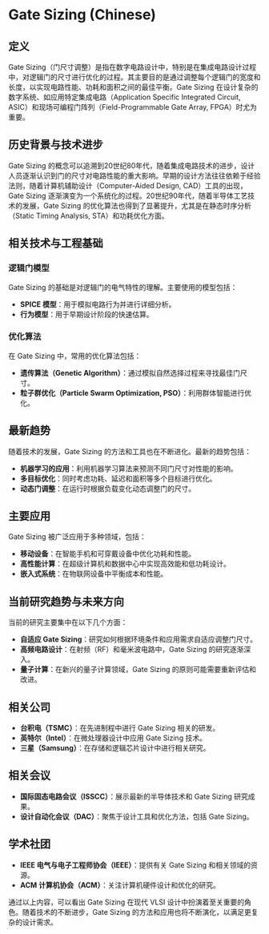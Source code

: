 # Gate Sizing (Chinese)

## 定义
Gate Sizing（门尺寸调整）是指在数字电路设计中，特别是在集成电路设计过程中，对逻辑门的尺寸进行优化的过程。其主要目的是通过调整每个逻辑门的宽度和长度，以实现电路性能、功耗和面积之间的最佳平衡。Gate Sizing 在设计复杂的数字系统、如应用特定集成电路（Application Specific Integrated Circuit, ASIC）和现场可编程门阵列（Field-Programmable Gate Array, FPGA）时尤为重要。

## 历史背景与技术进步
Gate Sizing 的概念可以追溯到20世纪80年代，随着集成电路技术的进步，设计人员逐渐认识到门的尺寸对电路性能的重大影响。早期的设计方法往往依赖于经验法则，随着计算机辅助设计（Computer-Aided Design, CAD）工具的出现，Gate Sizing 逐渐演变为一个系统化的过程。20世纪90年代，随着半导体工艺技术的发展，Gate Sizing 的优化算法也得到了显著提升，尤其是在静态时序分析（Static Timing Analysis, STA）和功耗优化方面。

## 相关技术与工程基础
### 逻辑门模型
Gate Sizing 的基础是对逻辑门的电气特性的理解。主要使用的模型包括：
- **SPICE 模型**：用于模拟电路行为并进行详细分析。
- **行为模型**：用于早期设计阶段的快速估算。

### 优化算法
在 Gate Sizing 中，常用的优化算法包括：
- **遗传算法（Genetic Algorithm）**：通过模拟自然选择过程来寻找最佳门尺寸。
- **粒子群优化（Particle Swarm Optimization, PSO）**：利用群体智能进行优化。

## 最新趋势
随着技术的发展，Gate Sizing 的方法和工具也在不断进化。最新的趋势包括：
- **机器学习的应用**：利用机器学习算法来预测不同门尺寸对性能的影响。
- **多目标优化**：同时考虑功耗、延迟和面积等多个目标进行优化。
- **动态门调整**：在运行时根据负载变化动态调整门的尺寸。

## 主要应用
Gate Sizing 被广泛应用于多种领域，包括：
- **移动设备**：在智能手机和可穿戴设备中优化功耗和性能。
- **高性能计算**：在超级计算机和数据中心中实现高效能和低功耗设计。
- **嵌入式系统**：在物联网设备中平衡成本和性能。

## 当前研究趋势与未来方向
当前的研究主要集中在以下几个方面：
- **自适应 Gate Sizing**：研究如何根据环境条件和应用需求自适应调整门尺寸。
- **高频电路设计**：在射频（RF）和毫米波电路中，Gate Sizing 的研究逐渐深入。
- **量子计算**：在新兴的量子计算领域，Gate Sizing 的原则可能需要重新评估和改进。

## 相关公司
- **台积电（TSMC）**：在先进制程中进行 Gate Sizing 相关的研发。
- **英特尔（Intel）**：在微处理器设计中应用 Gate Sizing 技术。
- **三星（Samsung）**：在存储和逻辑芯片设计中进行相关研究。

## 相关会议
- **国际固态电路会议（ISSCC）**：展示最新的半导体技术和 Gate Sizing 研究成果。
- **设计自动化会议（DAC）**：聚焦于设计工具和优化方法，包括 Gate Sizing。

## 学术社团
- **IEEE 电气与电子工程师协会（IEEE）**：提供有关 Gate Sizing 和相关领域的资源。
- **ACM 计算机协会（ACM）**：关注计算机硬件设计和优化的研究。

通过以上内容，可以看出 Gate Sizing 在现代 VLSI 设计中扮演着至关重要的角色。随着技术的不断进步，Gate Sizing 的方法和应用也将不断演化，以满足更复杂的设计需求。